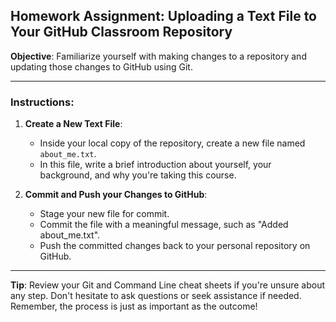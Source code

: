 ## **Homework Assignment: Uploading a Text File to Your GitHub Classroom Repository**

**Objective**: Familiarize yourself with making changes to a repository and updating those changes to GitHub using Git.

---

### Instructions:

1. **Create a New Text File**:
    - Inside your local copy of the repository, create a new file named `about_me.txt`.
    - In this file, write a brief introduction about yourself, your background, and why you're taking this course.

2. **Commit and Push your Changes to GitHub**:
    - Stage your new file for commit.
    - Commit the file with a meaningful message, such as "Added about_me.txt".
    - Push the committed changes back to your personal repository on GitHub.

---

**Tip**: Review your Git and Command Line cheat sheets if you're unsure about any step. Don't hesitate to ask questions or seek assistance if needed. Remember, the process is just as important as the outcome!
